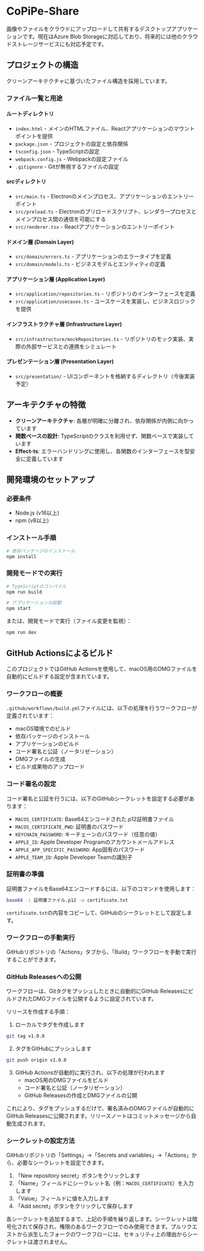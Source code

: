 # CoPiPe-Share

画像やファイルをクラウドにアップロードして共有するデスクトップアプリケーションです。現在はAzure Blob Storageに対応しており、将来的には他のクラウドストレージサービスにも対応予定です。

## プロジェクトの構造

クリーンアーキテクチャに基づいたファイル構造を採用しています。

### ファイル一覧と用途

#### ルートディレクトリ

- `index.html` - メインのHTMLファイル、Reactアプリケーションのマウントポイントを提供
- `package.json` - プロジェクトの設定と依存関係
- `tsconfig.json` - TypeScriptの設定
- `webpack.config.js` - Webpackの設定ファイル
- `.gitignore` - Gitが無視するファイルの設定

#### srcディレクトリ

- `src/main.ts` - Electronのメインプロセス、アプリケーションのエントリーポイント
- `src/preload.ts` - Electronのプリロードスクリプト、レンダラープロセスとメインプロセス間の通信を可能にする
- `src/renderer.tsx` - Reactアプリケーションのエントリーポイント

#### ドメイン層 (Domain Layer)

- `src/domain/errors.ts` - アプリケーションのエラータイプを定義
- `src/domain/models.ts` - ビジネスモデルとエンティティの定義

#### アプリケーション層 (Application Layer)

- `src/application/repositories.ts` - リポジトリのインターフェースを定義
- `src/application/usecases.ts` - ユースケースを実装し、ビジネスロジックを提供

#### インフラストラクチャ層 (Infrastructure Layer)

- `src/infrastructure/mockRepositories.ts` - リポジトリのモック実装、実際の外部サービスとの連携をシミュレート

#### プレゼンテーション層 (Presentation Layer)

- `src/presentation/` - UIコンポーネントを格納するディレクトリ（今後実装予定）

## アーキテクチャの特徴

- **クリーンアーキテクチャ**: 各層が明確に分離され、依存関係が内側に向かっています
- **関数ベースの設計**: TypeScriptのクラスを利用せず、関数ベースで実装しています
- **Effect-ts**: エラーハンドリングに使用し、各関数のインターフェースを型安全に定義しています

## 開発環境のセットアップ

### 必要条件
- Node.js (v16以上)
- npm (v8以上)

### インストール手順

```bash
# 依存パッケージのインストール
npm install
```

### 開発モードでの実行

```bash
# TypeScriptのコンパイル
npm run build

# アプリケーションの起動
npm start
```

または、開発モードで実行（ファイル変更を監視）：

```bash
npm run dev
```

## GitHub Actionsによるビルド

このプロジェクトではGitHub Actionsを使用して、macOS用のDMGファイルを自動的にビルドする設定が含まれています。

### ワークフローの概要

`.github/workflows/build.yml`ファイルには、以下の処理を行うワークフローが定義されています：

- macOS環境でのビルド
- 依存パッケージのインストール
- アプリケーションのビルド
- コード署名と公証（ノータリゼーション）
- DMGファイルの生成
- ビルド成果物のアップロード

### コード署名の設定

コード署名と公証を行うには、以下のGitHubシークレットを設定する必要があります：

- `MACOS_CERTIFICATE`: Base64エンコードされた.p12証明書ファイル
- `MACOS_CERTIFICATE_PWD`: 証明書のパスワード
- `KEYCHAIN_PASSWORD`: キーチェーンのパスワード（任意の値）
- `APPLE_ID`: Apple Developer Programのアカウントメールアドレス
- `APPLE_APP_SPECIFIC_PASSWORD`: App固有のパスワード
- `APPLE_TEAM_ID`: Apple Developer Teamの識別子

### 証明書の準備

証明書ファイルをBase64エンコードするには、以下のコマンドを使用します：

```bash
base64 -i 証明書ファイル.p12 -o certificate.txt
```

`certificate.txt`の内容をコピーして、GitHubのシークレットとして設定します。

### ワークフローの手動実行

GitHubリポジトリの「Actions」タブから、「Build」ワークフローを手動で実行することができます。

### GitHub Releasesへの公開

ワークフローは、Gitタグをプッシュしたときに自動的にGitHub ReleasesにビルドされたDMGファイルを公開するように設定されています。

リリースを作成する手順：

1. ローカルでタグを作成します

```bash
git tag v1.0.0
```

2. タグをGitHubにプッシュします

```bash
git push origin v1.0.0
```

3. GitHub Actionsが自動的に実行され、以下の処理が行われます
   - macOS用のDMGファイルをビルド
   - コード署名と公証（ノータリゼーション）
   - GitHub Releasesの作成とDMGファイルの公開

これにより、タグをプッシュするだけで、署名済みのDMGファイルが自動的にGitHub Releasesに公開されます。リリースノートはコミットメッセージから自動生成されます。

### シークレットの設定方法

GitHubリポジトリの「Settings」→「Secrets and variables」→「Actions」から、必要なシークレットを設定できます。

1. 「New repository secret」ボタンをクリックします
2. 「Name」フィールドにシークレット名（例：`MACOS_CERTIFICATE`）を入力します
3. 「Value」フィールドに値を入力します
4. 「Add secret」ボタンをクリックして保存します

各シークレットを追加するまで、上記の手順を繰り返します。シークレットは暗号化されて保存され、権限のあるワークフローでのみ使用できます。プルリクエストから派生したフォークのワークフローには、セキュリティ上の理由からシークレットは渡されません。
